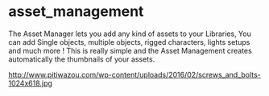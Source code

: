 # asset_management

The Asset Manager lets you add any kind of assets to your Libraries, You can add Single objects, multiple objects, rigged characters, lights setups and much more !
This is really simple and the Asset Management creates automatically the thumbnails of your assets.

http://www.pitiwazou.com/wp-content/uploads/2016/02/screws_and_bolts-1024x618.jpg
